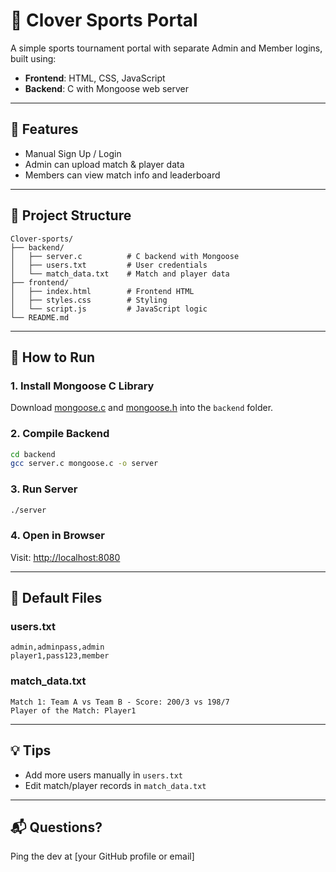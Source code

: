 # 🏏 Clover Sports Portal
A simple sports tournament portal with separate Admin and Member logins, built using:
- **Frontend**: HTML, CSS, JavaScript
- **Backend**: C with Mongoose web server

---

## 🔧 Features
- Manual Sign Up / Login
- Admin can upload match & player data
- Members can view match info and leaderboard

---

## 📁 Project Structure
```
Clover-sports/
├── backend/
│   ├── server.c          # C backend with Mongoose
│   ├── users.txt         # User credentials
│   └── match_data.txt    # Match and player data
├── frontend/
│   ├── index.html        # Frontend HTML
│   ├── styles.css        # Styling
│   └── script.js         # JavaScript logic
└── README.md
```

---

## 🚀 How to Run
### 1. Install Mongoose C Library
Download [mongoose.c](https://github.com/cesanta/mongoose/blob/master/mongoose.c) and [mongoose.h](https://github.com/cesanta/mongoose/blob/master/mongoose.h) into the `backend` folder.

### 2. Compile Backend
```bash
cd backend
gcc server.c mongoose.c -o server
```

### 3. Run Server
```bash
./server
```

### 4. Open in Browser
Visit: [http://localhost:8080](http://localhost:8080)

---

## 📝 Default Files
### users.txt
```
admin,adminpass,admin
player1,pass123,member
```

### match_data.txt
```
Match 1: Team A vs Team B - Score: 200/3 vs 198/7
Player of the Match: Player1
```

---

## 💡 Tips
- Add more users manually in `users.txt`
- Edit match/player records in `match_data.txt`

---

## 📬 Questions?
Ping the dev at [your GitHub profile or email]
